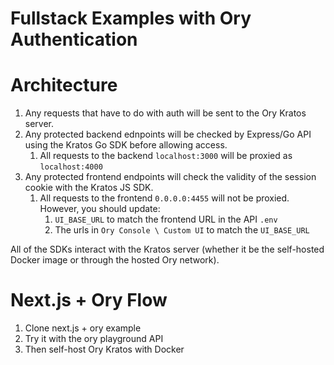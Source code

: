 # Fullstack Examples with Ory Authentication

# Architecture

1. Any requests that have to do with auth will be sent to the Ory Kratos server.
2. Any protected backend ednpoints will be checked by Express/Go API using the Kratos Go SDK before allowing access.
   1. All requests to the backend `localhost:3000` will be proxied as `localhost:4000`
3. Any protected frontend endpoints will check the validity of the session cookie with the Kratos JS SDK.
   1. All requests to the frontend `0.0.0.0:4455` will not be proxied. However, you should update:
      1. `UI_BASE_URL` to match the frontend URL in the API `.env`
      2. The urls in `Ory Console \ Custom UI` to match the `UI_BASE_URL`

All of the SDKs interact with the Kratos server (whether it be the self-hosted Docker image or through the hosted Ory network).

# Next.js + Ory Flow

1. Clone next.js + ory example
2. Try it with the ory playground API
3. Then self-host Ory Kratos with Docker
